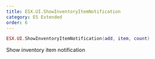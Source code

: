 ```yaml
---
title: ESX.UI.ShowInventoryItemNotification
category: ES Extended
order: 6
---
```


```lua
ESX.UI.ShowInventoryItemNotification(add, item, count)
```

Show inventory item notification

